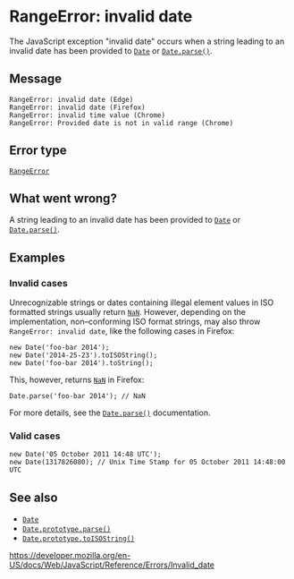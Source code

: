 RangeError: invalid date
========================

The JavaScript exception "invalid date" occurs when a string leading to an invalid date has been provided to [`Date`](../global_objects/date) or [`Date.parse()`](../global_objects/date/parse).

Message
-------

    RangeError: invalid date (Edge)
    RangeError: invalid date (Firefox)
    RangeError: invalid time value (Chrome)
    RangeError: Provided date is not in valid range (Chrome)

Error type
----------

[`RangeError`](../global_objects/rangeerror)

What went wrong?
----------------

A string leading to an invalid date has been provided to [`Date`](../global_objects/date) or [`Date.parse()`](../global_objects/date/parse).

Examples
--------

### Invalid cases

Unrecognizable strings or dates containing illegal element values in ISO formatted strings usually return [`NaN`](../global_objects/nan). However, depending on the implementation, non–conforming ISO format strings, may also throw `RangeError: invalid date`, like the following cases in Firefox:

    new Date('foo-bar 2014');
    new Date('2014-25-23').toISOString();
    new Date('foo-bar 2014').toString();

This, however, returns [`NaN`](../global_objects/nan) in Firefox:

    Date.parse('foo-bar 2014'); // NaN

For more details, see the [`Date.parse()`](../global_objects/date/parse) documentation.

### Valid cases

    new Date('05 October 2011 14:48 UTC');
    new Date(1317826080); // Unix Time Stamp for 05 October 2011 14:48:00 UTC

See also
--------

-   [`Date`](../global_objects/date)
-   [`Date.prototype.parse()`](../global_objects/date/parse)
-   [`Date.prototype.toISOString()`](../global_objects/date/toisostring)

<a href="https://developer.mozilla.org/en-US/docs/Web/JavaScript/Reference/Errors/Invalid_date" class="_attribution-link">https://developer.mozilla.org/en-US/docs/Web/JavaScript/Reference/Errors/Invalid_date</a>
